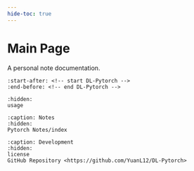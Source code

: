 ```yaml
---
hide-toc: true
---
```


# Main Page

A personal note documentation.  

```{include} ../../README.md
:start-after: <!-- start DL-Pytorch -->
:end-before: <!-- end DL-Pytorch -->
```


```{toctree}
:hidden:
usage
```

```{toctree}
:caption: Notes
:hidden:
Pytorch Notes/index
```


```{toctree}
:caption: Development
:hidden:
license
GitHub Repository <https://github.com/YuanL12/DL-Pytorch>
```